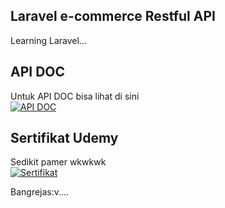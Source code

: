 ## Laravel e-commerce Restful API
Learning Laravel... 

## API DOC
Untuk API DOC bisa lihat di sini <br>
[![API DOC](https://run.pstmn.io/button.svg)](https://documenter.getpostman.com/view/5678011/S1LwzTuU)

## Sertifikat Udemy
Sedikit pamer wkwkwk <br>
[![Sertifikat](https://www.udemy.com/staticx/udemy/images/v6/apple-touch-icon-72x72.png)](https://www.udemy.com/certificate/UC-7LNG7HZP/)

Bangrejas:v....
